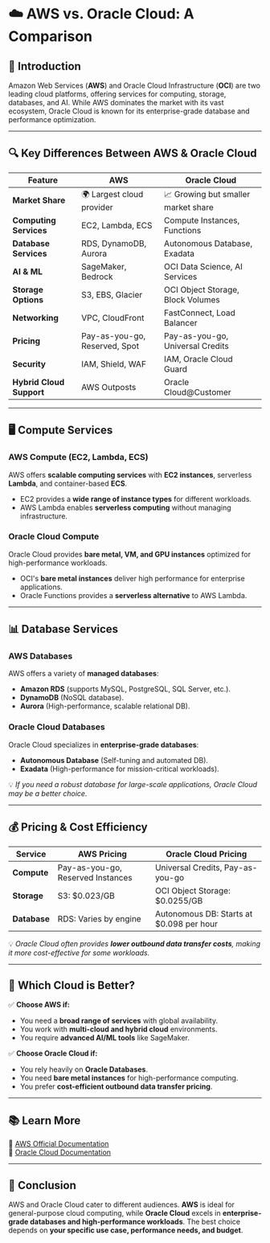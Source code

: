 # ☁️ AWS vs. Oracle Cloud: A Comparison  

## 📌 Introduction  
Amazon Web Services (**AWS**) and Oracle Cloud Infrastructure (**OCI**) are two leading cloud platforms, offering services for computing, storage, databases, and AI. While AWS dominates the market with its vast ecosystem, Oracle Cloud is known for its enterprise-grade database and performance optimization.  

---

## 🔍 Key Differences Between AWS & Oracle Cloud

| Feature         | AWS | Oracle Cloud |
|---------------|-----|--------------|
| **Market Share** | 🌍 Largest cloud provider | 📈 Growing but smaller market share |
| **Computing Services** | EC2, Lambda, ECS | Compute Instances, Functions |
| **Database Services** | RDS, DynamoDB, Aurora | Autonomous Database, Exadata |
| **AI & ML** | SageMaker, Bedrock | OCI Data Science, AI Services |
| **Storage Options** | S3, EBS, Glacier | OCI Object Storage, Block Volumes |
| **Networking** | VPC, CloudFront | FastConnect, Load Balancer |
| **Pricing** | Pay-as-you-go, Reserved, Spot | Pay-as-you-go, Universal Credits |
| **Security** | IAM, Shield, WAF | IAM, Oracle Cloud Guard |
| **Hybrid Cloud Support** | AWS Outposts | Oracle Cloud@Customer |

---

## 🖥️ Compute Services  

### **AWS Compute (EC2, Lambda, ECS)**  
AWS offers **scalable computing services** with **EC2 instances**, serverless **Lambda**, and container-based **ECS**.  
- EC2 provides a **wide range of instance types** for different workloads.  
- AWS Lambda enables **serverless computing** without managing infrastructure.  

### **Oracle Cloud Compute**  
Oracle Cloud provides **bare metal, VM, and GPU instances** optimized for high-performance workloads.  
- OCI's **bare metal instances** deliver high performance for enterprise applications.  
- Oracle Functions provides a **serverless alternative** to AWS Lambda.  

---

## 📊 Database Services  

### **AWS Databases**  
AWS offers a variety of **managed databases**:  
- **Amazon RDS** (supports MySQL, PostgreSQL, SQL Server, etc.).  
- **DynamoDB** (NoSQL database).  
- **Aurora** (High-performance, scalable relational DB).  

### **Oracle Cloud Databases**  
Oracle Cloud specializes in **enterprise-grade databases**:  
- **Autonomous Database** (Self-tuning and automated DB).  
- **Exadata** (High-performance for mission-critical workloads).  

💡 *If you need a robust database for large-scale applications, Oracle Cloud may be a better choice.*  

---

## 💰 Pricing & Cost Efficiency  

| **Service**        | **AWS Pricing** | **Oracle Cloud Pricing** |
|-------------------|---------------|-------------------|
| **Compute** | Pay-as-you-go, Reserved Instances | Universal Credits, Pay-as-you-go |
| **Storage** | S3: $0.023/GB | OCI Object Storage: $0.0255/GB |
| **Database** | RDS: Varies by engine | Autonomous DB: Starts at $0.098 per hour |

💡 *Oracle Cloud often provides **lower outbound data transfer costs**, making it more cost-effective for some workloads.*  

---

## 🚀 Which Cloud is Better?  

✅ **Choose AWS if:**  
- You need a **broad range of services** with global availability.  
- You work with **multi-cloud and hybrid cloud** environments.  
- You require **advanced AI/ML tools** like SageMaker.  

✅ **Choose Oracle Cloud if:**  
- You rely heavily on **Oracle Databases**.  
- You need **bare metal instances** for high-performance computing.  
- You prefer **cost-efficient outbound data transfer pricing**.  

---

## 📚 Learn More  
📖 [AWS Official Documentation](https://docs.aws.amazon.com/)  
📖 [Oracle Cloud Documentation](https://docs.oracle.com/en/cloud/)  


---

## 🎯 Conclusion  
AWS and Oracle Cloud cater to different audiences. **AWS** is ideal for general-purpose cloud computing, while **Oracle Cloud** excels in **enterprise-grade databases and high-performance workloads**. The best choice depends on **your specific use case, performance needs, and budget**.  

